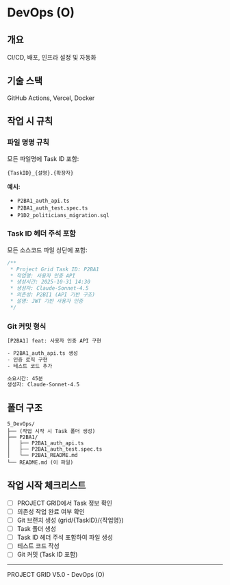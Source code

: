 # DevOps (O)

## 개요
CI/CD, 배포, 인프라 설정 및 자동화

## 기술 스택
GitHub Actions, Vercel, Docker

## 작업 시 규칙

### 파일 명명 규칙
모든 파일명에 Task ID 포함:
```
{TaskID}_{설명}.{확장자}
```

**예시:**
- `P2BA1_auth_api.ts`
- `P2BA1_auth_test.spec.ts`
- `P1D2_politicians_migration.sql`

### Task ID 헤더 주석 포함
모든 소스코드 파일 상단에 포함:
```typescript
/**
 * Project Grid Task ID: P2BA1
 * 작업명: 사용자 인증 API
 * 생성시간: 2025-10-31 14:30
 * 생성자: Claude-Sonnet-4.5
 * 의존성: P2BI1 (API 기반 구조)
 * 설명: JWT 기반 사용자 인증
 */
```

### Git 커밋 형식
```bash
[P2BA1] feat: 사용자 인증 API 구현

- P2BA1_auth_api.ts 생성
- 인증 로직 구현
- 테스트 코드 추가

소요시간: 45분
생성자: Claude-Sonnet-4.5
```

## 폴더 구조
```
5_DevOps/
├── (작업 시작 시 Task 폴더 생성)
├── P2BA1/
│   ├── P2BA1_auth_api.ts
│   ├── P2BA1_auth_test.spec.ts
│   └── P2BA1_README.md
└── README.md (이 파일)
```

## 작업 시작 체크리스트
- [ ] PROJECT GRID에서 Task 정보 확인
- [ ] 의존성 작업 완료 여부 확인
- [ ] Git 브랜치 생성 (grid/{TaskID}/{작업명})
- [ ] Task 폴더 생성
- [ ] Task ID 헤더 주석 포함하여 파일 생성
- [ ] 테스트 코드 작성
- [ ] Git 커밋 (Task ID 포함)

---
PROJECT GRID V5.0 - DevOps (O)
